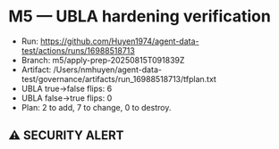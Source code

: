 # M5 — UBLA hardening verification
- Run: https://github.com/Huyen1974/agent-data-test/actions/runs/16988518713
- Branch: m5/apply-prep-20250815T091839Z
- Artifact: /Users/nmhuyen/agent-data-test/governance/artifacts/run_16988518713/tfplan.txt
- UBLA true→false flips: 6
- UBLA false→true flips: 0
- Plan: 2 to add, 7 to change, 0 to destroy.

## ⚠️ SECURITY ALERT
